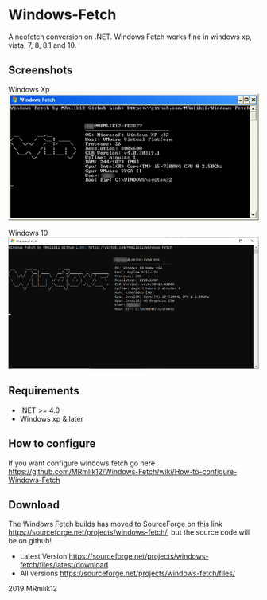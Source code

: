 # Windows-Fetch
A neofetch conversion on .NET. Windows Fetch works fine in windows xp, vista, 7, 8, 8.1 and 10. 

## Screenshots

Windows Xp  
![winxp](img/winxp.bmp)

Windows 10  
![winten](img/windows10.png)

## Requirements
* .NET >= 4.0
* Windows xp & later

## How to configure
If you want configure windows fetch go here https://github.com/MRmlik12/Windows-Fetch/wiki/How-to-configure-Windows-Fetch

## Download
The Windows Fetch builds has moved to SourceForge on this link https://sourceforge.net/projects/windows-fetch/, but 
the source code will be on github!
* Latest Version https://sourceforge.net/projects/windows-fetch/files/latest/download
* All versions https://sourceforge.net/projects/windows-fetch/files/


2019 MRmlik12